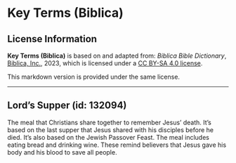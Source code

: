 # Key Terms (Biblica)

## License Information

**Key Terms (Biblica)** is based on and adapted from: _Biblica Bible Dictionary_, [Biblica, Inc.](https://www.biblica.com/), 2023, which is licensed under a [CC BY-SA 4.0 license](https://creativecommons.org/licenses/by-sa/4.0/legalcode.en).

This markdown version is provided under the same license.



--------------------------------

## Lord’s Supper (id: 132094)

The meal that Christians share together to remember Jesus’ death. It’s based on the last supper that Jesus shared with his disciples before he died. It’s also based on the Jewish Passover Feast. The meal includes eating bread and drinking wine. These remind believers that Jesus gave his body and his blood to save all people.



